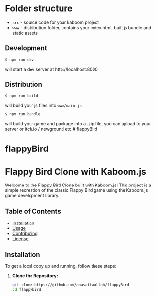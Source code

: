 # Folder structure

- `src` - source code for your kaboom project
- `www` - distribution folder, contains your index.html, built js bundle and static assets


## Development

```sh
$ npm run dev
```

will start a dev server at http://localhost:8000

## Distribution

```sh
$ npm run build
```

will build your js files into `www/main.js`

```sh
$ npm run bundle
```

will build your game and package into a .zip file, you can upload to your server or itch.io / newground etc.# flappyBird
# flappyBird

# Flappy Bird Clone with Kaboom.js

Welcome to the Flappy Bird Clone built with [Kaboom.js](https://kaboomjs.com/)! This project is a simple recreation of the classic Flappy Bird game using the Kaboom.js game development library.

## Table of Contents

- [Installation](#installation)
- [Usage](#usage)
- [Contributing](#contributing)
- [License](#license)

## Installation

To get a local copy up and running, follow these steps:

1. **Clone the Repository:**
   ```sh
   git clone https://github.com/anasattaullah/flappyBird
   cd flappybird
